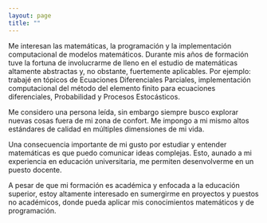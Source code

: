 ```yaml
---
layout: page
title: ""
---
```


Me interesan las matemáticas, la programación y la implementación computacional de modelos matemáticos. Durante mis años de formación tuve la fortuna de involucrarme de lleno en el estudio de matemáticas altamente abstractas y, no obstante, fuertemente aplicables. Por ejemplo: trabajé en tópicos de Ecuaciones Diferenciales Parciales, implementación computacional del método del elemento finito para ecuaciones diferenciales, Probabilidad y Procesos Estocásticos.

Me considero una persona leída, sin embargo siempre busco explorar nuevas cosas fuera de mi zona de confort. Me impongo a mi mismo altos estándares de calidad en múltiples dimensiones de mi vida.

Una consecuencia importante de mi gusto por estudiar y entender matemáticas es que puedo comunicar ideas complejas. Esto, aunado a mi experiencia en educación universitaria, me permiten desenvolverme en un puesto docente. 

A pesar de que mi formación es académica y enfocada a la educación superior, estoy altamente interesado en sumergirme en proyectos y puestos no académicos, donde pueda aplicar mis conocimientos matemáticos y de programación.

